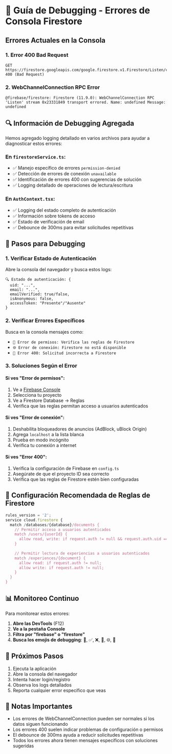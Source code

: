 # 🐛 Guía de Debugging - Errores de Consola Firestore

## Errores Actuales en la Consola

### 1. Error 400 Bad Request
```
GET https://firestore.googleapis.com/google.firestore.v1.Firestore/Listen/channel_rpc&SID=... 400 (Bad Request)
```

### 2. WebChannelConnection RPC Error
```
@firebase/firestore: Firestore (11.9.0): WebChannelConnection RPC 'Listen' stream 0x23331849 transport errored. Name: undefined Message: undefined
```

## 🔍 Información de Debugging Agregada

Hemos agregado logging detallado en varios archivos para ayudar a diagnosticar estos errores:

### En `firestoreService.ts`:
- ✅ Manejo específico de errores `permission-denied`
- ✅ Detección de errores de conexión `unavailable`
- ✅ Identificación de errores 400 con sugerencias de solución
- ✅ Logging detallado de operaciones de lectura/escritura

### En `AuthContext.tsx`:
- ✅ Logging del estado completo de autenticación
- ✅ Información sobre tokens de acceso
- ✅ Estado de verificación de email
- ✅ Debounce de 300ms para evitar solicitudes repetitivas

## 🚀 Pasos para Debugging

### 1. Verificar Estado de Autenticación
Abre la consola del navegador y busca estos logs:
```
🔍 Estado de autenticación: {
  uid: "...",
  email: "...",
  emailVerified: true/false,
  isAnonymous: false,
  accessToken: "Presente"/"Ausente"
}
```

### 2. Verificar Errores Específicos
Busca en la consola mensajes como:
- `🚫 Error de permisos: Verifica las reglas de Firestore`
- `🌐 Error de conexión: Firestore no está disponible`
- `🔧 Error 400: Solicitud incorrecta a Firestore`

### 3. Soluciones Según el Error

#### Si ves "Error de permisos":
1. Ve a [Firebase Console](https://console.firebase.google.com)
2. Selecciona tu proyecto
3. Ve a Firestore Database → Reglas
4. Verifica que las reglas permitan acceso a usuarios autenticados

#### Si ves "Error de conexión":
1. Deshabilita bloqueadores de anuncios (AdBlock, uBlock Origin)
2. Agrega `localhost` a la lista blanca
3. Prueba en modo incógnito
4. Verifica tu conexión a internet

#### Si ves "Error 400":
1. Verifica la configuración de Firebase en `config.ts`
2. Asegúrate de que el proyecto ID sea correcto
3. Verifica que las reglas de Firestore estén bien configuradas

## 🔧 Configuración Recomendada de Reglas de Firestore

```javascript
rules_version = '2';
service cloud.firestore {
  match /databases/{database}/documents {
    // Permitir acceso a usuarios autenticados
    match /users/{userId} {
      allow read, write: if request.auth != null && request.auth.uid == userId;
    }
    
    // Permitir lectura de experiencias a usuarios autenticados
    match /experiences/{document} {
      allow read: if request.auth != null;
      allow write: if request.auth != null;
    }
  }
}
```

## 📊 Monitoreo Continuo

Para monitorear estos errores:

1. **Abre las DevTools** (F12)
2. **Ve a la pestaña Console**
3. **Filtra por "firebase" o "firestore"**
4. **Busca los emojis de debugging**: 🔄, ✅, ❌, 🚫, 🌐, 🔧

## 🎯 Próximos Pasos

1. Ejecuta la aplicación
2. Abre la consola del navegador
3. Intenta hacer login/registro
4. Observa los logs detallados
5. Reporta cualquier error específico que veas

## 📝 Notas Importantes

- Los errores de WebChannelConnection pueden ser normales si los datos siguen funcionando
- Los errores 400 suelen indicar problemas de configuración o permisos
- El debounce de 300ms ayuda a reducir solicitudes repetitivas
- Todos los errores ahora tienen mensajes específicos con soluciones sugeridas